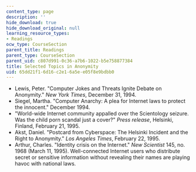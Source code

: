 ```yaml
---
content_type: page
description: ''
hide_download: true
hide_download_original: null
learning_resource_types:
- Readings
ocw_type: CourseSection
parent_title: Readings
parent_type: CourseSection
parent_uid: c807d991-0c36-a7b6-1022-b5e758877384
title: Selected Topics in Anonymity
uid: 65dd21f1-6d16-c2e1-6a5e-e05f8e9bdbb0
---
```


*   Lewis, Peter. "Computer Jokes and Threats Ignite Debate on Anonymity." _New York Times_, December 31, 1994.
*   Siegel, Martha. "Computer Anarchy: A plea for Internet laws to protect the innocent." December 1994.
*   "World-wide Internet community appalled over the Scientology seizure. Was the child porn scandal just a cover?" _Press release_, Helsinki, Finland, February 21, 1995.
*   Akst, Daniel. "Postcard from Cyberspace: The Helsinki Incident and the Right to Anonymity." _Los Angeles Times_, February 22, 1995.
*   Arthur, Charles. "Identity crisis on the Internet." _New Scientist_ 145, no. 1968 (March 11, 1995). Well-connected Internet users who distribute secret or sensitive information without revealing their names are playing havoc with national laws.